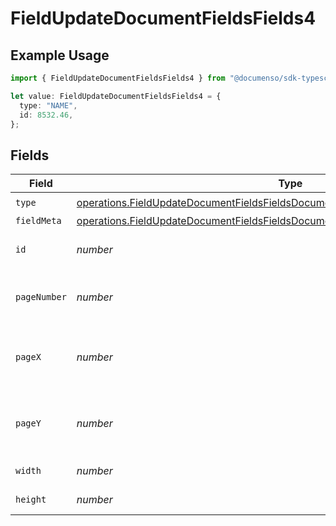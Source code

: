 # FieldUpdateDocumentFieldsFields4

## Example Usage

```typescript
import { FieldUpdateDocumentFieldsFields4 } from "@documenso/sdk-typescript/models/operations";

let value: FieldUpdateDocumentFieldsFields4 = {
  type: "NAME",
  id: 8532.46,
};
```

## Fields

| Field                                                                                                                                                                                | Type                                                                                                                                                                                 | Required                                                                                                                                                                             | Description                                                                                                                                                                          |
| ------------------------------------------------------------------------------------------------------------------------------------------------------------------------------------ | ------------------------------------------------------------------------------------------------------------------------------------------------------------------------------------ | ------------------------------------------------------------------------------------------------------------------------------------------------------------------------------------ | ------------------------------------------------------------------------------------------------------------------------------------------------------------------------------------ |
| `type`                                                                                                                                                                               | [operations.FieldUpdateDocumentFieldsFieldsDocumentsFieldsRequestRequestBody4Type](../../models/operations/fieldupdatedocumentfieldsfieldsdocumentsfieldsrequestrequestbody4type.md) | :heavy_check_mark:                                                                                                                                                                   | N/A                                                                                                                                                                                  |
| `fieldMeta`                                                                                                                                                                          | [operations.FieldUpdateDocumentFieldsFieldsDocumentsFieldsFieldMeta](../../models/operations/fieldupdatedocumentfieldsfieldsdocumentsfieldsfieldmeta.md)                             | :heavy_minus_sign:                                                                                                                                                                   | N/A                                                                                                                                                                                  |
| `id`                                                                                                                                                                                 | *number*                                                                                                                                                                             | :heavy_check_mark:                                                                                                                                                                   | The ID of the field to update.                                                                                                                                                       |
| `pageNumber`                                                                                                                                                                         | *number*                                                                                                                                                                             | :heavy_minus_sign:                                                                                                                                                                   | The page number the field will be on.                                                                                                                                                |
| `pageX`                                                                                                                                                                              | *number*                                                                                                                                                                             | :heavy_minus_sign:                                                                                                                                                                   | The X coordinate of where the field will be placed.                                                                                                                                  |
| `pageY`                                                                                                                                                                              | *number*                                                                                                                                                                             | :heavy_minus_sign:                                                                                                                                                                   | The Y coordinate of where the field will be placed.                                                                                                                                  |
| `width`                                                                                                                                                                              | *number*                                                                                                                                                                             | :heavy_minus_sign:                                                                                                                                                                   | The width of the field.                                                                                                                                                              |
| `height`                                                                                                                                                                             | *number*                                                                                                                                                                             | :heavy_minus_sign:                                                                                                                                                                   | The height of the field.                                                                                                                                                             |